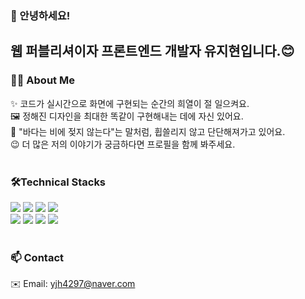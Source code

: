### 👋 안녕하세요!  
<h2>웹 퍼블리셔이자 프론트엔드 개발자 유지현입니다.😊</h2>

### 👩‍💻 About Me
✨ 코드가 실시간으로 화면에 구현되는 순간의 희열이 절 일으켜요.<br>
🖼️ 정해진 디자인을 최대한 똑같이 구현해내는 데에 자신 있어요.<br/>
🌊 "바다는 비에 젖지 않는다"는 말처럼, 휩쓸리지 않고 단단해져가고 있어요.<br>
😉 더 많은 저의 이야기가 궁금하다면 프로필을 함께 봐주세요. 
<br>
<br>

### 🛠Technical Stacks

<img src="https://img.shields.io/badge/html5-E34F26?style=for-the-badge&logo=html5&logoColor=white"> <img src="https://img.shields.io/badge/css3-1572B6?style=for-the-badge&logo=css3&logoColor=white"> <img src="https://img.shields.io/badge/javascript-F7DF1E?style=for-the-badge&logo=javascript&logoColor=white"> <img src="https://img.shields.io/badge/react-61DAFB?style=for-the-badge&logo=react&logoColor=white"><br>
<img src="https://img.shields.io/badge/node.js-5FA04E?style=for-the-badge&logo=node.js&logoColor=white"> <img src="https://img.shields.io/badge/github-181717?style=for-the-badge&logo=github&logoColor=white"> <img src="https://img.shields.io/badge/figma-F24E1E?style=for-the-badge&logo=figma&logoColor=white"> <img src="https://img.shields.io/badge/notion-000000?style=for-the-badge&logo=notion&logoColor=white">
<br>
<br>
### 📫 Contact

✉️ Email: yjh4297@naver.com  
<!--📝 Blog: [Notion Blog](https://your-notion-link)  

### 📫 Contact

[![Gmail](https://img.shields.io/badge/Gmail-D14836?style=flat-square&logo=gmail&logoColor=white)](mailto:your.email@gmail.com)
[![Blog](https://img.shields.io/badge/Notion_Blog-000000?style=flat-square&logo=notion&logoColor=white)](https://your-notion-link)
[![LinkedIn](https://img.shields.io/badge/LinkedIn-0A66C2?style=flat-square&logo=linkedin&logoColor=white)](https://www.linkedin.com/in/your-profile/)
[![GitHub](https://img.shields.io/badge/GitHub_Profile-181717?style=flat-square&logo=github&logoColor=white)](https://github.com/wuswusw) -->



